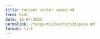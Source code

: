 ```yaml
---
title: tangent vector space.md
feed: hide
date: 16-04-2023
permalink: /tangent%20vector%20space.md
format: list
---
```



